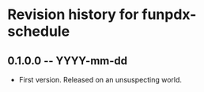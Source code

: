 # Revision history for funpdx-schedule

## 0.1.0.0 -- YYYY-mm-dd

* First version. Released on an unsuspecting world.
